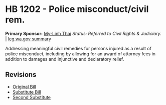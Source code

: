 # HB 1202 - Police misconduct/civil rem.
**Primary Sponsor:** [My-Linh Thai](/person/leg/thai_my.md)
*Status: Referred to Civil Rights & Judiciary.* | [leg.wa.gov summary](https://app.leg.wa.gov/billsummary?BillNumber=1202&Year=2021)

Addressing meaningful civil remedies for persons injured as a result of police misconduct, including by allowing for an award of attorney fees in addition to damages and injunctive and declaratory relief.

## Revisions
* [Original Bill](1/)
* [Substitute Bill](S/)
* [Second Substitute](S2/)
